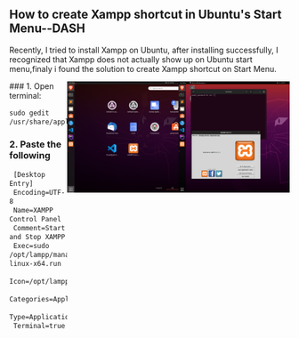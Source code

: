 ## How to create Xampp shortcut in Ubuntu's Start Menu--DASH
<p>
 Recently, I tried to install Xampp on Ubuntu, after installing successfully, I recognized that Xampp does not actually show up on Ubuntu start menu,finaly i found the solution to create Xampp shortcut on Start Menu.
</p>
<img align="right" alt="screenshot" src="Screenshot.png" width="200" height="200"/>
<img align="right" alt="dash" src="crop.png" width="200" height="200"/> 
### 1. Open terminal:
  
    sudo gedit /usr/share/applications/XAMPP.desktop

### 2. Paste the following     
     
     [Desktop Entry]
     Encoding=UTF-8
     Name=XAMPP Control Panel
     Comment=Start and Stop XAMPP
     Exec=sudo /opt/lampp/manager-linux-x64.run
     Icon=/opt/lampp/htdocs/favicon.ico
     Categories=Application
     Type=Application
     Terminal=true

